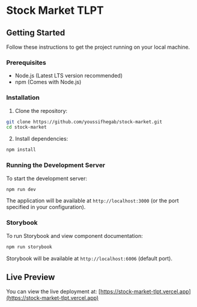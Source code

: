 # Stock Market TLPT

## Getting Started

Follow these instructions to get the project running on your local machine.

### Prerequisites

- Node.js (Latest LTS version recommended)
- npm (Comes with Node.js)

### Installation

1. Clone the repository:

```bash
git clone https://github.com/youssifhegab/stock-market.git
cd stock-market
```

2. Install dependencies:

```bash
npm install
```

### Running the Development Server

To start the development server:

```bash
npm run dev
```

The application will be available at `http://localhost:3000` (or the port specified in your configuration).

### Storybook

To run Storybook and view component documentation:

```bash
npm run storybook
```

Storybook will be available at `http://localhost:6006` (default port).

## Live Preview

You can view the live deployment at:
[https://stock-market-tlpt.vercel.app](https://stock-market-tlpt.vercel.app)
